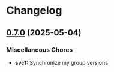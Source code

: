 # Changelog

## [0.7.0](https://github.com/yolabingo/uvws/compare/svc1/v0.6.0...svc1/v0.7.0) (2025-05-04)


### Miscellaneous Chores

* **svc1:** Synchronize my group versions
